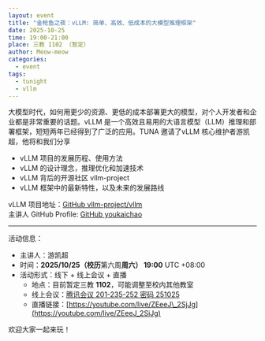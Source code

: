 ```yaml
---
layout: event
title: "金枪鱼之夜：vLLM: 简单、高效、低成本的大模型推理框架"
date: 2025-10-25
time: 19:00-21:00
place: 三教 1102 （暂定）
author: Meow-meow
categories:
  - event
tags:
  - tunight
  - vllm
---
```


大模型时代，如何用更少的资源、更低的成本部署更大的模型，对个人开发者和企业都是非常重要的话题。vLLM 是一个高效且易用的大语言模型（LLM）推理和部署框架，短短两年已经得到了广泛的应用。TUNA 邀请了vLLM 核心维护者游凯超，他将和我们分享
- vLLM 项目的发展历程、使用方法
- vLLM 的设计理念，推理优化和加速技术
- vLLM 背后的开源社区 vllm-project
- vLLM 框架中的最新特性，以及未来的发展路线

vLLM 项目地址：[GitHub vllm-project/vllm](https://github.com/vllm-project/vllm) \
主讲人 GitHub Profile: [GitHub youkaichao](https://github.com/youkaichao)

 ---

活动信息：

* 主讲人：游凯超
* 时间：**2025/10/25（校历**第六周**周六） 19:00** UTC +08:00
* 活动形式：线下 + 线上会议 + 直播
  * 地点：目前暂定三教 **1102**，可能调整至校内其他教室
  * 线上会议：[腾讯会议 201-235-252 密码 251025](https://meeting.tencent.com/dm/dt72Q09bkUPO)
  * 直播链接：[https://youtube.com/live/ZEeeJ\_2SjJg](https://youtube.com/live/ZEeeJ_2SjJg)


欢迎大家一起来玩！
